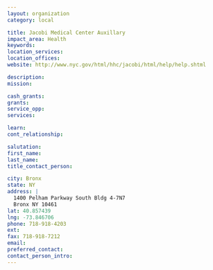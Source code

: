 ```yaml
---
layout: organization
category: local

title: Jacobi Medical Center Auxillary
impact_area: Health
keywords: 
location_services: 
location_offices: 
website: http://www.nyc.gov/html/hhc/jacobi/html/help/help.shtml

description: 
mission: 

cash_grants: 
grants: 
service_opp: 
services: 

learn: 
cont_relationship: 

salutation: 
first_name: 
last_name: 
title_contact_person: 

city: Bronx
state: NY
address: |
  1400 Pelham Parkway South Bldg 4-7N7    
  Bronx NY 10461
lat: 40.857439
lng: -73.846706
phone: 718-918-4203
ext: 
fax: 718-918-7212
email: 
preferred_contact: 
contact_person_intro: 
---
```

